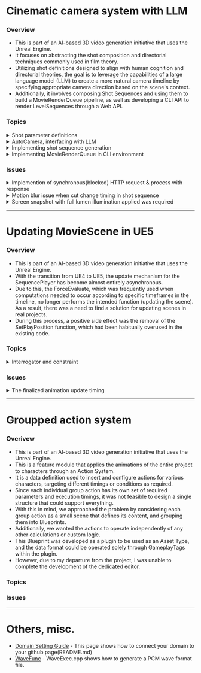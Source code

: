 
# Cinematic camera system with LLM
### Overview
- This is part of an AI-based 3D video generation initiative that uses the Unreal Engine.
- It focuses on abstracting the shot composition and directorial techniques commonly used in film theory.
- Utilizing shot definitions designed to align with human cognition and directorial theories, the goal is to leverage the capabilities of a large language model (LLM) to create a more natural camera timeline by specifying appropriate camera direction based on the scene's context.
- Additionally, it involves composing Shot Sequences and using them to build a MovieRenderQueue pipeline, as well as developing a CLI API to render LevelSequences through a Web API.

### Topics
<details>
  <summary>Shot parameter definitions</summary>
</details>
<details>
  <summary>AutoCamera, interfacing with LLM</summary>
</details>
<details>
  <summary>Implementing shot sequence generation</summary>
</details>
<details>
  <summary>Implementing MovieRenderQueue in CLI environment</summary>
</details>

### Issues
<details>
  <summary>Implemention of synchronous(blocked) HTTP request & process with response</summary>
</details>
<details>
  <summary>Motion blur issue when cut change timing in shot sequence</summary>
</details>
<details>
  <summary>Screen snapshot with full lumen illumination applied was required</summary>
</details>

---

# Updating MovieScene in UE5
### Overview
- This is part of an AI-based 3D video generation initiative that uses the Unreal Engine.
- With the transition from UE4 to UE5, the update mechanism for the SequencePlayer has become almost entirely asynchronous.
- Due to this, the ForceEvaluate, which was frequently used when computations needed to occur according to specific timeframes in the timeline, no longer performs the intended function (updating the scene). As a result, there was a need to find a solution for updating scenes in real projects.
- During this process, a positive side effect was the removal of the SetPlayPosition function, which had been habitually overused in the existing code.

### Topics
<details>
  <summary>Interrogator and constraint</summary>
</details>


### Issues
<details>
  <summary>The finalized animation update timing</summary>
</details>

---

# Groupped action system
### Overivew
- This is part of an AI-based 3D video generation initiative that uses the Unreal Engine.
- This is a feature module that applies the animations of the entire project to characters through an Action System.
- It is a data definition used to insert and configure actions for various characters, targeting different timings or conditions as required.
- Since each individual group action has its own set of required parameters and execution timings, it was not feasible to design a single structure that could support everything.
- With this in mind, we approached the problem by considering each group action as a small scene that defines its content, and grouping them into Blueprints.
- Additionally, we wanted the actions to operate independently of any other calculations or custom logic.
- This Blueprint was developed as a plugin to be used as an Asset Type, and the data format could be operated solely through GameplayTags within the plugin.
- However, due to my departure from the project, I was unable to complete the development of the dedicated editor.

### Topics

### Issues


---
# Others, misc.
- [Domain Setting Guide](https://github.com/dcode1119/DomainSettingGuide) - This page shows how to connect your domain to your github page(README.md)
- [WaveFunc](https://github.com/dcode1119/WaveFunc) - WaveExec.cpp shows how to generate a PCM wave format file.
